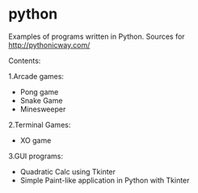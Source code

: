 python
======

Examples of programs written in Python.
Sources for http://pythonicway.com/

Contents: 

1.Arcade games:
   - Pong game
   - Snake Game
   - Minesweeper

2.Terminal Games:
   - XO game
 
3.GUI programs:
   - Quadratic Calc using Tkinter
   - Simple Paint-like application in Python with Tkinter
